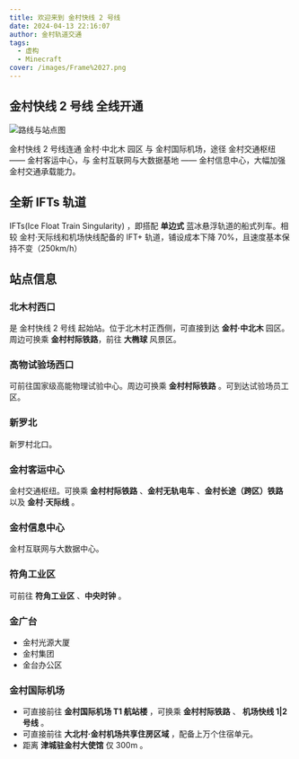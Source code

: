 ```yaml
---
title: 欢迎来到 金村快线 2 号线
date: 2024-04-13 22:16:07
author: 金村轨道交通
tags:
  - 虚构
  - Minecraft
cover: /images/Frame%2027.png
---
```

## 金村快线 2 号线 全线开通

![路线与站点图](images/Slice%201%201.png)

金村快线 2 号线连通 金村·中北木 园区 与 金村国际机场，途径 金村交通枢纽 —— 金村客运中心，与 金村互联网与大数据基地 —— 金村信息中心，大幅加强金村交通承载能力。

## 全新 IFTs 轨道

IFTs(Ice Float Train Singularity) ，即搭配 **单边式** 蓝冰悬浮轨道的船式列车。相较 金村·天际线和机场快线配备的 IFT+ 轨道，铺设成本下降 70%，且速度基本保持不变（250km/h）

## 站点信息

### 北木村西口

是 金村快线 2 号线 起始站。位于北木村正西侧，可直接到达 **金村·中北木** 园区。周边可换乘 **金村村际铁路**，前往 **大椭球** 风景区。

### 高物试验场西口

可前往国家级高能物理试验中心。周边可换乘 **金村村际铁路** 。可到达试验场员工区。

### 新罗北

新罗村北口。

### 金村客运中心

金村交通枢纽。可换乘 **金村村际铁路** 、**金村无轨电车** 、**金村长途（跨区）铁路** 以及 **金村·天际线** 。

### 金村信息中心

金村互联网与大数据中心。

### 符角工业区

可前往 **符角工业区** 、**中央时钟** 。

### 金广台

- 金村光源大厦
- 金村集团
- 金台办公区

### 金村国际机场

- 可直接前往 **金村国际机场 T1 航站楼** ，可换乘 **金村村际铁路** 、 **机场快线 1|2 号线** 。
- 可直接前往 **大北村·金村机场共享住房区域** ，配备上万个住宿单元。
- 距离 **津城驻金村大使馆** 仅 300m 。